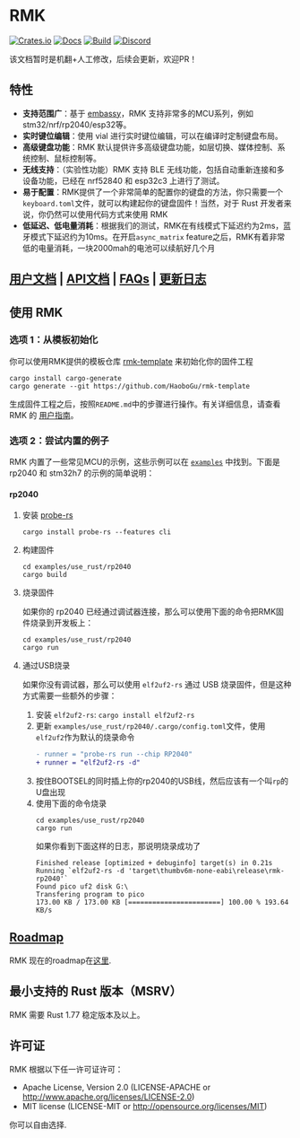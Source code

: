 # RMK

[![Crates.io](https://img.shields.io/crates/v/rmk)](https://crates.io/crates/rmk)
[![Docs](https://img.shields.io/docsrs/rmk)](https://docs.rs/rmk/latest/rmk/)
[![Build](https://github.com/haobogu/rmk/actions/workflows/build.yml/badge.svg)](https://github.com/HaoboGu/rmk/actions)
[![Discord](https://img.shields.io/discord/1166665039793639424?label=discord)](https://discord.gg/HHGA7pQxkG)

该文档暂时是机翻+人工修改，后续会更新，欢迎PR！

## 特性

- **支持范围广**：基于 [embassy](https://github.com/embassy-rs/embassy)，RMK 支持非常多的MCU系列，例如 stm32/nrf/rp2040/esp32等。
- **实时键位编辑**：使用 vial 进行实时键位编辑，可以在编译时定制键盘布局。
- **高级键盘功能**：RMK 默认提供许多高级键盘功能，如层切换、媒体控制、系统控制、鼠标控制等。
- **无线支持**：（实验性功能）RMK 支持 BLE 无线功能，包括自动重新连接和多设备功能，已经在 nrf52840 和 esp32c3 上进行了测试。
- **易于配置**：RMK提供了一个非常简单的配置你的键盘的方法，你只需要一个`keyboard.toml`文件，就可以构建起你的键盘固件！当然，对于 Rust 开发者来说，你仍然可以使用代码方式来使用 RMK
- **低延迟、低电量消耗**：根据我们的测试，RMK在有线模式下延迟约为2ms，蓝牙模式下延迟约为10ms。在开启`async_matrix` feature之后，RMK有着非常低的电量消耗，一块2000mah的电池可以续航好几个月

## [用户文档](https://haobogu.github.io/rmk/guide_overview.html) | [API文档](https://docs.rs/rmk/latest/rmk/) | [FAQs](https://haobogu.github.io/rmk/faq.html) | [更新日志](https://github.com/HaoboGu/rmk/blob/main/rmk/CHANGELOG.md)

## 使用 RMK

### 选项 1：从模板初始化
你可以使用RMK提供的模板仓库 [rmk-template](https://github.com/HaoboGu/rmk-template) 来初始化你的固件工程

```shell
cargo install cargo-generate
cargo generate --git https://github.com/HaoboGu/rmk-template
```

生成固件工程之后，按照`README.md`中的步骤进行操作。有关详细信息，请查看 RMK 的 [用户指南](https://haobogu.github.io/rmk/guide_overview.html)。

### 选项 2：尝试内置的例子

RMK 内置了一些常见MCU的示例，这些示例可以在 [`examples`](https://github.com/HaoboGu/rmk/blob/main/examples) 中找到。下面是 rp2040 和 stm32h7 的示例的简单说明：

#### rp2040

1. 安装 [probe-rs](https://github.com/probe-rs/probe-rs)

   ```shell
   cargo install probe-rs --features cli
   ```

2. 构建固件

   ```shell
   cd examples/use_rust/rp2040
   cargo build
   ```

3. 烧录固件

   如果你的 rp2040 已经通过调试器连接，那么可以使用下面的命令把RMK固件烧录到开发板上：

   ```shell
   cd examples/use_rust/rp2040
   cargo run
   ```

4. 通过USB烧录

   如果你没有调试器，那么可以使用 `elf2uf2-rs` 通过 USB 烧录固件，但是这种方式需要一些额外的步骤：

   1. 安装 `elf2uf2-rs`: `cargo install elf2uf2-rs`
   2. 更新 `examples/use_rust/rp2040/.cargo/config.toml`文件，使用 `elf2uf2`作为默认的烧录命令
      ```diff
      - runner = "probe-rs run --chip RP2040"
      + runner = "elf2uf2-rs -d"
      ```
   3. 按住BOOTSEL的同时插上你的rp2040的USB线，然后应该有一个叫`rp`的U盘出现
   4. 使用下面的命令烧录
      ```shell
      cd examples/use_rust/rp2040
      cargo run
      ```
      如果你看到下面这样的日志，那说明烧录成功了
      ```shell
      Finished release [optimized + debuginfo] target(s) in 0.21s
      Running `elf2uf2-rs -d 'target\thumbv6m-none-eabi\release\rmk-rp2040'`
      Found pico uf2 disk G:\
      Transfering program to pico
      173.00 KB / 173.00 KB [=======================] 100.00 % 193.64 KB/s  
      ```

## [Roadmap](https://haobogu.github.io/rmk/roadmap.html)

RMK 现在的roadmap在[这里](https://haobogu.github.io/rmk/roadmap.html).

## 最小支持的 Rust 版本（MSRV）

RMK 需要 Rust 1.77 稳定版本及以上。

## 许可证

RMK 根据以下任一许可证许可：

- Apache License, Version 2.0 (LICENSE-APACHE or <http://www.apache.org/licenses/LICENSE-2.0>)
- MIT license (LICENSE-MIT or <http://opensource.org/licenses/MIT>)

你可以自由选择.
